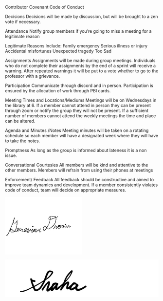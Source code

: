 

Contributor Covenant Code of Conduct

Decisions
Decisions will be made by discussion, but will be brought to a zen vote if necessary.

Attendance
Notify group members if you’re going to miss a meeting for a legitimate reason

Legitimate Reasons Include:
Family emergency 
Serious illness or injury 
Accidental misfortunes 
Unexpected tragedy 
Too Sad


Assignments
Assignments will be made during group meetings. Individuals who do not complete their assignments by the end of a sprint will receive a warning. After repeated warnings it will be put to a vote whether to go to the professor with a grievance.


Participation
Communicate through discord and in person. Participation is ensured by the allocation of work through PBI cards.


Meeting Times and Locations/Mediums
Meetings will be on Wednesdays in the library at 6. If a member cannot attend in person they can be present through zoom or notify the group they will not be present. If a sufficient number of members cannot attend the weekly meetings the time and place can be altered.


Agenda and Minutes /Notes
Meeting minutes will be taken on a rotating schedule so each member will have a designated week where they will have to take the notes. 

Promptness
As long as the group is informed about lateness it is a non issue.


Conversational Courtesies
All members will be kind and attentive to the other members. Members will refrain from using their phones at meetings


Enforcement/ Feedback
All feedback should be constructive and aimed to improve team dynamics and development.
If a member consistently violates code of conduct, team will decide on appropriate measures.



![Genevieve's Signiture.](https://github.com/jacknystrom/Penny-planner/blob/main/src/Gen's%20signiture.png)

![Jack's Signature.](https://github.com/jacknystrom/Penny-planner/blob/main/src/signature.png)
